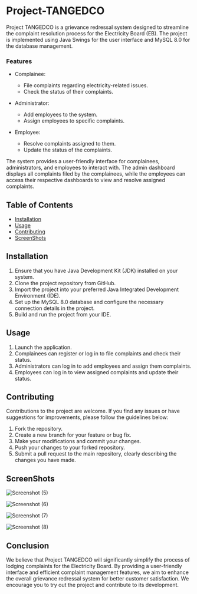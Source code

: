 # Project-TANGEDCO

Project TANGEDCO is a grievance redressal system designed to streamline the complaint resolution process for the Electricity Board (EB). The project is implemented using Java Swings for the user interface and MySQL 8.0 for the database management.

### Features

- Complainee:
  - File complaints regarding electricity-related issues.
  - Check the status of their complaints.
  
- Administrator:
  - Add employees to the system.
  - Assign employees to specific complaints.
  
- Employee:
  - Resolve complaints assigned to them.
  - Update the status of the complaints.

The system provides a user-friendly interface for complainees, administrators, and employees to interact with. The admin dashboard displays all complaints filed by the complainees, while the employees can access their respective dashboards to view and resolve assigned complaints.

## Table of Contents

- [Installation](#installation)
- [Usage](#usage)
- [Contributing](#contributing)
- [ScreenShots](#screenshots)

## Installation

1. Ensure that you have Java Development Kit (JDK) installed on your system.
2. Clone the project repository from GitHub.
3. Import the project into your preferred Java Integrated Development Environment (IDE).
4. Set up the MySQL 8.0 database and configure the necessary connection details in the project.
5. Build and run the project from your IDE.

## Usage

1. Launch the application.
2. Complainees can register or log in to file complaints and check their status.
3. Administrators can log in to add employees and assign them complaints.
4. Employees can log in to view assigned complaints and update their status.

## Contributing

Contributions to the project are welcome. If you find any issues or have suggestions for improvements, please follow the guidelines below:

1. Fork the repository.
2. Create a new branch for your feature or bug fix.
3. Make your modifications and commit your changes.
4. Push your changes to your forked repository.
5. Submit a pull request to the main repository, clearly describing the changes you have made.

## ScreenShots

![Screenshot (5)](https://github.com/AjithAju19/Project-TANGEDCO/assets/87603345/2d5c2426-caab-48f9-9957-87fd383a591e)

![Screenshot (6)](https://github.com/AjithAju19/Project-TANGEDCO/assets/87603345/13b515c9-4fb9-42b8-a0d4-723c84b4630f)

![Screenshot (7)](https://github.com/AjithAju19/Project-TANGEDCO/assets/87603345/a8278929-6a27-4c56-a9e4-2d1e06865c39)

![Screenshot (8)](https://github.com/AjithAju19/Project-TANGEDCO/assets/87603345/377b6681-ac4c-41b4-aea7-82514c5b7209)


## Conclusion

We believe that Project TANGEDCO will significantly simplify the process of lodging complaints for the Electricity Board. By providing a user-friendly interface and efficient complaint management features, we aim to enhance the overall grievance redressal system for better customer satisfaction. We encourage you to try out the project and contribute to its development.
